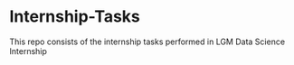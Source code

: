 # Internship-Tasks
 This repo consists of the internship tasks performed in LGM Data Science Internship
